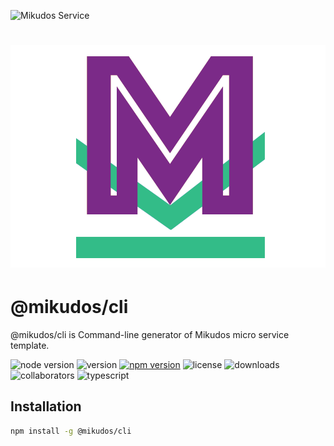 ![Mikudos Service](https://img.shields.io/badge/MIKUDOS-Generator-brightgreen?style=for-the-badge&logo=appveyor)

# [![Mikudos](https://raw.githubusercontent.com/mikudos/doc/master/mikudos-logo.png)](https://mikudos.github.io/doc)

# @mikudos/cli

@mikudos/cli is Command-line generator of Mikudos micro service template.

![node version](https://img.shields.io/node/v/@mikudos/cli) ![version](https://img.shields.io/github/package-json/v/mikudos/@mikudos/cli) [![npm version](https://img.shields.io/npm/v/@mikudos/cli)](https://www.npmjs.com/package/@mikudos/cli) ![license](https://img.shields.io/npm/l/@mikudos/cli) ![downloads](https://img.shields.io/npm/dw/@mikudos/cli) ![collaborators](https://img.shields.io/npm/collaborators/@mikudos/cli) ![typescript](https://img.shields.io/npm/types/@mikudos/cli)

## Installation

```bash
npm install -g @mikudos/cli
```
